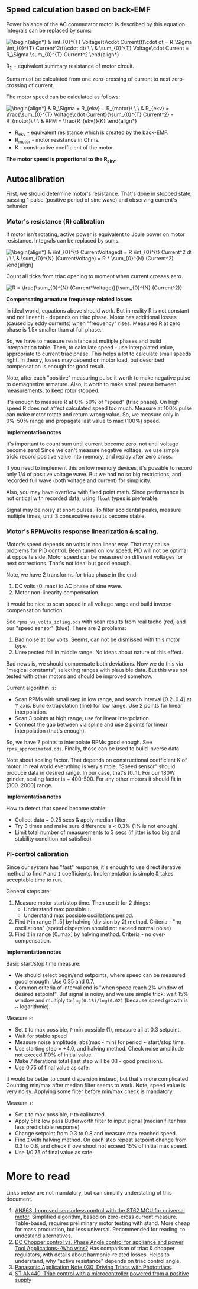 ## Speed calculation based on back-EMF

Power balance of the AC commutator motor is described by this equation.
Integrals can be replaced by sums:

<!--

Use https://github.com/masakiaota/tex_image_link_generator
to create snippets from LaTeX

https://tex-image-link-generator.herokuapp.com/

-->

![\begin{align*}
& \int_{0}^{T} Voltage(t)\cdot Current(t)\cdot dt = R_\Sigma \int_{0}^{T} Current^2(t)\cdot dt\\
\\
\\
& \sum_{0}^{T} Voltage\cdot Current = R_\Sigma \sum_{0}^{T} Current^2
\end{align*}](https://render.githubusercontent.com/render/math?math=%5Cdisplaystyle+%5Cbegin%7Balign%2A%7D%0A%26+%5Cint_%7B0%7D%5E%7BT%7D+Voltage%28t%29%5Ccdot+Current%28t%29%5Ccdot+dt+%3D+R_%5CSigma+%5Cint_%7B0%7D%5E%7BT%7D+Current%5E2%28t%29%5Ccdot+dt%5C%5C%0A%5C%5C%0A%5C%5C%0A%26+%5Csum_%7B0%7D%5E%7BT%7D+Voltage%5Ccdot+Current+%3D+R_%5CSigma+%5Csum_%7B0%7D%5E%7BT%7D+Current%5E2%0A%5Cend%7Balign%2A%7D)


R<sub>&Sigma;</sub> - equivalent summary resistance of motor circuit.

Sums must be calculated from one zero-crossing of current to next zero-crossing of current.

The motor speed can be calculated as follows:


![\begin{align*}
& R_\Sigma = R_{ekv} + R_{motor}\\
\\
\\
& R_{ekv} = \frac{\sum_{0}^{T} Voltage\cdot Current}{\sum_{0}^{T} Current^2} - R_{motor}\\
\\
\\
& RPM = \frac{R_{ekv}}{K}
\end{align*}](https://render.githubusercontent.com/render/math?math=%5Cdisplaystyle+%5Cbegin%7Balign%2A%7D%0A%26+R_%5CSigma+%3D+R_%7Bekv%7D+%2B+R_%7Bmotor%7D%5C%5C%0A%5C%5C%0A%5C%5C%0A%26+R_%7Bekv%7D+%3D+%5Cfrac%7B%5Csum_%7B0%7D%5E%7BT%7D+Voltage%5Ccdot+Current%7D%7B%5Csum_%7B0%7D%5E%7BT%7D+Current%5E2%7D+-+R_%7Bmotor%7D%5C%5C%0A%5C%5C%0A%5C%5C%0A%26+RPM+%3D+%5Cfrac%7BR_%7Bekv%7D%7D%7BK%7D%0A%5Cend%7Balign%2A%7D)


- R<sub>ekv</sub> - equivalent resistance which is created by the back-EMF.
- R<sub>motor</sub> - motor resistance in Ohms.
- K - constructive coefficient of the motor.

__The motor speed is proportional to the R<sub>ekv</sub>.__


## Autocalibration

First, we should determine motor's resistance. That's done in
stopped state, passing 1 pulse (positive period of sine wave) and observing
current's behavior.


### Motor's resistance (R) calibration

If motor isn't rotating, active power is equivalent to Joule power
on motor resistance. Integrals can be replaced by sums.


![\begin{align*}
& \int_{0}^{t} Current*Voltage*dt = R *\int_{0}^{t} Current^2 *dt \\
\\
\\
& \sum_{0}^{N} (Current*Voltage) = R * \sum_{0}^{N} (Current^2)
\end{align*}](https://render.githubusercontent.com/render/math?math=%5Cdisplaystyle+%5Cbegin%7Balign%2A%7D%0A%26+%5Cint_%7B0%7D%5E%7Bt%7D+Current%2AVoltage%2Adt+%3D+R+%2A%5Cint_%7B0%7D%5E%7Bt%7D+Current%5E2+%2Adt+%5C%5C%0A%5C%5C%0A%5C%5C%0A%26+%5Csum_%7B0%7D%5E%7BN%7D+%28Current%2AVoltage%29+%3D+R+%2A+%5Csum_%7B0%7D%5E%7BN%7D+%28Current%5E2%29%0A%5Cend%7Balign%2A%7D)


Count all ticks from triac opening to moment
when current crosses zero.


![R = \frac{\sum_{0}^{N} (Current*Voltage)}{\sum_{0}^{N} (Current^2)}](https://render.githubusercontent.com/render/math?math=%5Cdisplaystyle+R+%3D+%5Cfrac%7B%5Csum_%7B0%7D%5E%7BN%7D+%28Current%2AVoltage%29%7D%7B%5Csum_%7B0%7D%5E%7BN%7D+%28Current%5E2%29%7D)


**Compensating armature frequency-related losses**

In ideal world, equations above should work. But in reality R is not constant
and not linear it - depends on triac phase. Motor has additional losses (caused
by eddy currents) when "frequency" rises. Measured R at zero phase is 1.5x
smaller than at full phase.

So, we have to measure resistance at multiple phases and build interpolation
table. Then, to calculate speed - use interpolated value, appropriate to current
triac phase. This helps a lot to calculate small speeds right. In theory, losses
may depend on motor load, but described compensation is enough for good result.

Note, after each "positive" measuring pulse it worth to make negative pulse to
demagnetize armature. Also, it worth to make small pause between measurements,
to keep rotor stopped.

It's enough to measure R at 0%-50% of "speed" (triac phase). On high speed R
does not affect calculated speed too much. Measure at 100% pulse can make motor
rotate and return wrong value. So, we measure only in 0%-50% range and
propagate last value to max (100%) speed.


**Implementation notes**

It's important to count sum until current become zero, not until voltage become
zero! Since we can't measure negative voltage, we use simple trick: record
positive value into memory, and replay after zero cross.

If you need to implement this on low memory devices, it's possible to record
only 1/4 of positive voltage wave. But we had no so big restrictions, and
recorded full wave (both voltage and current) for simplicity.

Also, you may have overflow with fixed point math. Since performance is not
critical with recorded data, using `float` types is preferable.

Signal may be noisy at short pulses. To filter accidental peaks, measure
multiple times, until 3 consecutive results become stable.


### Motor's RPM/volts response linearization & scaling.

Motor's speed depends on volts in non linear way. That may cause problems for
PID control. Been tuned on low speed, PID will not be optimal at opposite side.
Motor speed can be measured on different voltages for next corrections. That's
not ideal but good enough.

Note, we have 2 transforms for triac phase in the end:

1. DC volts (0..max) to AC phase of sine wave.
2. Motor non-linearity compensation.

It would be nice to scan speed in all voltage range and build inverse
compensation function.

See `rpms_vs_volts_idling.ods` with scan results from real tacho (red) and our
"speed sensor" (blue). There are 2 problems:

1. Bad noise at low volts. Seems, can not be dismissed with this motor type.
2. Unexpected fall in middle range. No ideas about nature of this effect.

Bad news is, we should compensate both deviations. Now we do this via "magical
constants", selecting ranges with plausible data. But this was not tested with
other motors and should be improved somehow.

Current algorithm is:

- Scan RPMs with small step in low range, and search interval [0.2..0.4]
  at Y axis. Build extrapolation (line) for low range. Use 2 points for linear
  interpolation.
- Scan 3 points at high range, use for linear interpolation.
- Connect the gap between via spline and use 2 points for linear interpolation
  (that's enough).

So, we have 7 points to interpolate RPMs good enough. See
`rpms_approximated.ods`. Finally, those can be used to build inverse data.

Note about scaling factor. That depends on constructional coefficient K of motor.
In real world everything is very simple. "Speed sensor" should produce data in
desired range. In our case, that's [0..1]. For our 180W grinder, scaling factor
is ~ 400-500. For any other motors it should fit in [300..2000] range.

**Implementation notes**

How to detect that speed become stable:

- Collect data ~ 0.25 secs & apply median filter.
- Try 3 times and make sure difference is < 0.3% (1% is not enough).
- Limit total number of measurements to 3 secs (if jitter is too big and
  stability condition not satisfied)


### PI-control calibration

Since our system has "fast" response, it's enough to use direct iterative
method to find `P` and `I` coefficients. Implementation is simple & takes acceptable
time to run.

General steps are:

1. Measure motor start/stop time. Then use it for 2 things:
   - Understand max possible `I`.
   - Understand max possible oscillations period.
2. Find `P` in range [1..5] by halving (division by 2) method. Criteria -
   "no oscillations" (speed dispersion should not exceed normal noise)
3. Find `I` in range [0..max] by halving method. Criteria - no over-compensation.


**Implementation notes**

Basic start/stop time measure:

- We should select begin/end setpoints, where speed can be measured good enougth.
  Use 0.35 and 0.7.
- Common criteria of interval end is "when speed reach 2% window of desired
  setpoint". But signal is noisy, and we use simple trick: wait 15% window and
  multiply to `log(0.15)/log(0.02)` (because speed growth is ~ logarithmic).

Measure `P`:

- Set `I` to max possible, `P` min possible (1), measure all at 0.3 setpoint.
- Wait for stable speed
- Measure noise amplitude, abs(max - min) for period ~ start/stop time.
- Use starting step = +4.0, and halving method. Check noise amplitude not exceed
  110% of initial value.
- Make 7 iterations total (last step will be 0.1 - good precision).
- Use 0.75 of final value as safe.

It would be better to count dispersion instead, but that's more complicated.
Counting min/max after median filter seems to work. Note, speed value is very
noisy. Applying some filter before min/max check is mandatory.

Measure `I`:

- Set `I` to max possible, `P` to calibrated.
- Apply 5Hz low pass Butterworth filter to input signal (median filter
  has less predictable response)
- Change setpoint from 0.3 to 0.8 and measure max reached speed.
- Find `I` with halving method. On each step repeat setpoint change from 0.3
  to 0.8, and check if overshoot not exceed 15% of initial max speed.
- Use 1/0.75 of final value as safe.


# More to read

Links below are not mandatory, but can simplify understating of this document.

1. [AN863, Improved sensorless control with the ST62 MCU for universal motor](https://www.st.com/resource/en/application_note/cd00003969.pdf).
   Simplified algorithm, based on zero-cross current measure. Table-based,
   requires preliminary motor testing with stand. More cheap for mass production,
   but less universal. Recommended for reading, to undestand alternatives.
2. [DC Chopper control vs. Phase Angle control for appliance and power Tool Applications--Who wins?](https://www.edn.com/Home/PrintView?contentItemId=4214636)
   Has comparison of triac & chopper regulators, with details about
   harmonic-related losses. Helps to understand, why "active resistance" depends
   on triac control angle.
3. [Panasonic Application Note 030, Driving Triacs with Phototriacs](https://www.panasonic-electric-works.com/cps/rde/xbcr/pew_eu_en/dd_x615_en_an_030.pdf).
4. [ST AN440. Triac control with a microcontroller powered from a positive supply](https://www.st.com/resource/en/application_note/cd00003866-triac-control-with-a-microcontroller-powered-from-a-positive-supply-stmicroelectronics.pdf)
